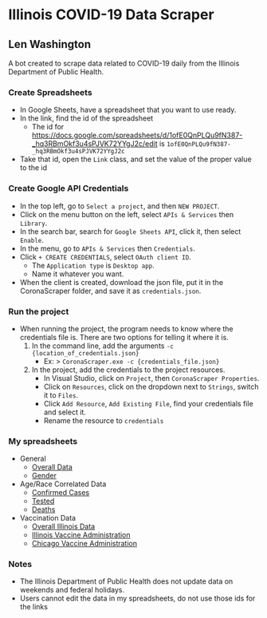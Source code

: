 # Illinois COVID-19 Data Scraper
## Len Washington

A bot created to scrape data related to COVID-19 daily from the Illinois Department of Public Health.

### Create Spreadsheets
- In Google Sheets, have a spreadsheet that you want to use ready.
- In the link, find the id of the spreadsheet
  - The id for https://docs.google.com/spreadsheets/d/1ofE0QnPLQu9fN387-_hq3RBmOkf3u4sPJVK72YYgJ2c/edit is ```1ofE0QnPLQu9fN387-_hq3RBmOkf3u4sPJVK72YYgJ2c``` 
- Take that id, open the ```Link``` class, and set the value of the proper value to the id

### Create Google API Credentials
- In the top left, go to ```Select a project```, and then ```NEW PROJECT```.
- Click on the menu button on the left, select ```APIs & Services``` then ```Library```.
- In the search bar, search for ```Google Sheets API```, click it, then select ```Enable```.
- In the menu, go to ```APIs & Services``` then ```Credentials```.
- Click ```+ CREATE CREDENTIALS```, select ```OAuth client ID```.
  - The ```Application type``` is ```Desktop app```.
  - Name it whatever you want.
- When the client is created, download the json file, put it in the CoronaScraper folder, and save it as ```credentials.json```.


### Run the project
- When running the project, the program needs to know where the credentials file is. There are two options for telling it where it is.
  1. In the command line, add the arguments ```-c {location_of_credentials.json}```
     - Ex: > ```CoronaScraper.exe -c {credentials_file.json}```
  2. In the project, add the credentials to the project resources.
     - In Visual Studio, click on ```Project```, then ```CoronaScraper Properties```.
     - Click on ```Resources```, click on the dropdown next to ```Strings```, switch it to ```Files```.
     - Click ```Add Resource```, ```Add Existing File```, find your credentials file and select it.
     - Rename the resource to ```credentials```


### My spreadsheets
- General
  - [Overall Data](https://docs.google.com/spreadsheets/d/1LvheiEFwA4m46WRGadCwPZ-PLquTvyRCtIkyIsaMPdo/edit#gid=0)
  - [Gender](https://docs.google.com/spreadsheets/d/1c9N0tnfnrOdho1Wumxj1Jbf4WBQW4n1PjvJoyKZFZrI/edit#gid=0)
- Age/Race Correlated Data
  - [Confirmed Cases](https://docs.google.com/spreadsheets/d/1ofE0QnPLQu9fN387-_hq3RBmOkf3u4sPJVK72YYgJ2c/edit#gid=550283834)
  - [Tested](https://docs.google.com/spreadsheets/d/1_GaWoyq4oJKr08QwPeq8CM0OcpnMLBJHSVQAOoS0M1Q/edit#gid=2094382044)
  - [Deaths](https://docs.google.com/spreadsheets/d/11HqcIBD2wpZTUaOQQEKIja6rINEIY2EXK19UJHiufuE/edit#gid=1038546542)
- Vaccination Data
  - [Overall Illinois Data](https://docs.google.com/spreadsheets/d/10VK3XYYZ9rBcoOAQPO8ZaApr-NOjpdWK7Zt_fPdlGKk/edit#gid=0)
  - [Illinois Vaccine Administration](https://docs.google.com/spreadsheets/d/16Ab_C-LniH3lVjeDmPCIXKPb2aDLKn50S3ghIxPIlRE/edit#gid=0)
  - [Chicago Vaccine Administration](https://docs.google.com/spreadsheets/d/16Ab_C-LniH3lVjeDmPCIXKPb2aDLKn50S3ghIxPIlRE/edit#gid=364064867)

### Notes
- The Illinois Department of Public Health does not update data on weekends and federal holidays.
- Users cannot edit the data in my spreadsheets, do not use those ids for the links